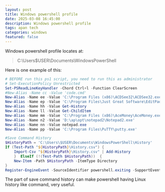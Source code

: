 ```yaml
---
layout: post
title: Windows powershell profile
date: 2025-03-08 16:45:00
description: Windows powershell profile
tags: apan tech
categories: windows
featured: false
---
```

Windows powershell profile locates at:  
>C:\Users\$USER\Documents\WindowsPowerShell

Here is one example of this:  
```powershell
# BEFORE run this ps1 script, you need to run this as administrator
# Set-ExecutionPolicy Unrestricted
Set-PSReadLineKeyHandler -Chord Ctrl+l -Function ClearScreen
#New-Alias -Name cc -Value 'code.cmd'
New-Alias -Name ee -Value 'C:\Program Files (x86)\ACDSee32\ACDSee32.exe'
New-Alias -Name ep -Value 'C:\Program Files\Just Great Software\EditPad Lite 8\EditPadLite8.exe'
New-Alias -Name hh -Value Get-History
New-Alias -Name ll -Value Get-ChildItem
New-Alias -Name mm -Value 'C:\Program Files (x86)\AceMoney\AceMoney.exe'
New-Alias -Name n2 -Value 'D:\ap\opt\notepad2\Notepad2.exe'
New-Alias -Name nn -Value notepad.exe
New-Alias -Name pp -Value 'C:\Program Files\PuTTY\putty.exe'

#Save Command History
$HistoryPath = 'C:\Users\$USER\Documents\WindowsPowerShell\History'
If (Test-Path "${HistoryPath}\History.csv") {
    Import-Csv "${HistoryPath}\History.csv" | Add-History
    }  ElseIf (!(Test-Path $HistoryPath))  {
    New-Item -Path $HistoryPath -ItemType Directory
}
Register-EngineEvent -SourceIdentifier powershell.exiting -SupportEvent -Action {Get-History | Select-Object -Last 99999 | Export-Csv -Path "${HistoryPath}\History.csv"}
```
The part of save command history can make powershell having Linux history like command, very useful.
